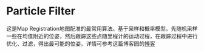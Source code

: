 # Particle Filter

这是Map Registration地图配准的最常用算法。基于采样和概率模型。先随机采样一些在均值附近的位姿，然后跟踪这些点随里程计的运动过程，在跟踪过程中进行优化、过滤，得出最可能的位姿。详情可参考这篇博客园的[博客](http://www.cnblogs.com/sanmenyi/p/7091978.html)

